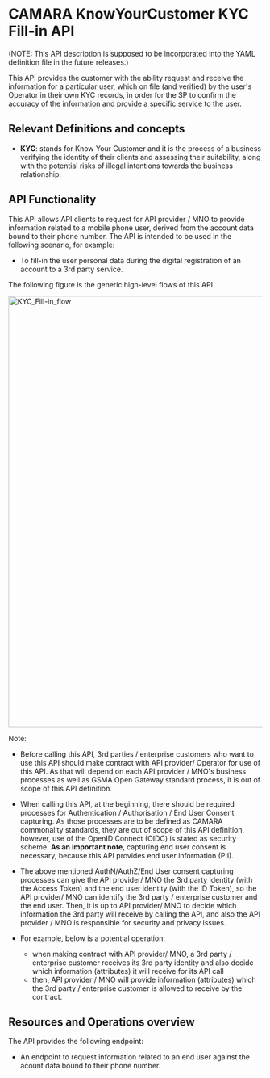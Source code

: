 # CAMARA KnowYourCustomer KYC Fill-in API

(NOTE: This API description is supposed to be incorporated into the YAML definition file in the future releases.)

This API provides the customer with the ability request and receive the information for a particular user, which on file (and verified) by the user's Operator in their own KYC records, in order for the SP to confirm the accuracy of the information and provide a specific service to the user.

## Relevant Definitions and concepts

* **KYC**: stands for Know Your Customer and it is the process of a business verifying the identity of their clients and assessing their suitability, along with the potential risks of illegal intentions towards the business relationship.

## API Functionality

This API allows API clients to request for API provider / MNO to provide information related to a mobile phone user, derived from the account data bound to their phone number.  The API is intended to be used in the following scenario, for example:

* To fill-in the user personal data during the digital registration of an account to a 3rd party service.

The following figure is the generic high-level flows of this API.  

<img width="854" alt="KYC_Fill-in_flow" src="https://github.com/ToshiWakayama-KDDI/KnowYourCustomer-Toshi/assets/53090722/f23daa52-bb28-4236-b90d-0184d303f907">

Note:

* Before calling this API, 3rd parties / enterprise customers who want to use this API should make contract with API provider/ Operator for use of this API.  As that will depend on each API provider / MNO's business processes as well as GSMA Open Gateway standard process, it is out of scope of this API definition.

* When calling this API, at the beginning, there should be required processes for Authentication / Authorisation / End User Consent capturing.  As those processes are to be defined as CAMARA commonality standards, they are out of scope of this API definition, however, use of the OpenID Connect (OIDC) is stated as security scheme.  **As an important note**, capturing end user consent is necessary, because this API provides end user information (PII).

* The above mentioned AuthN/AuthZ/End User consent capturing processes can give the API provider/ MNO the 3rd party identity (with the Access Token) and the end user identity (with the ID Token), so the API provider/ MNO can identify the 3rd party / enterprise customer and the end user.  Then, it is up to API provider/ MNO to decide which information the 3rd party will receive by calling the API, and also the API provider / MNO is responsible for security and privacy issues.

* For example, below is a potential operation:
  * when making contract with API provider/ MNO, a 3rd party / enterprise customer receives its 3rd party identity and also decide which information (attributes) it will receive for its API call
  * then, API provider / MNO will provide information (attributes) which the 3rd party / enterprise customer is allowed to receive by the contract.


## Resources and Operations overview

The API provides the following endpoint:

* An endpoint to request information related to an end user against the acount data bound to their phone number.


